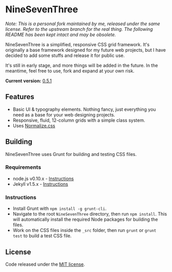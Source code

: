 # NineSevenThree

*Note: This is a personal fork maintained by me, released under the same
license. Refer to the upstream branch for the real thing. The following README
has been kept intact and may be obsolete.*

NineSevenThree is a simplified, responsive CSS grid framework. It's originally
a base framework designed for my future web projects, but I have decided to add
some stuffs and release it for public use.

It's still in early stage, and more things will be added in the future. In the
meantime, feel free to use, fork and expand at your own risk.

**Current version:**
[0.5.1](https://github.com/resir014/NineSevenThree/releases)

## Features

* Basic UI & typography elements. Nothing fancy, just everything you need as
  a base for your web designing projects.
* Responsive, fluid, 12-column grids with a simple class system.
* Uses [Normalize.css](http://git.io/normalize)

## Building

NineSevenThree uses Grunt for building and testing CSS files.

### Requirements

* node.js v0.10.x - [Instructions](http://nodejs.org/download/)
* Jekyll v1.5.x - [Instructions](http://jekyllrb.com/docs/installation/)

### Instructions

* Install Grunt with `npm install -g grunt-cli`.
* Navigate to the root `NineSevenThree` directory, then run `npm install`. This
  will automatically install the required Node packages for building the files.
* Work on the CSS files inside the `_src` folder, then run `grunt` or `grunt
  test` to build a test CSS file.

## License

Code released under the [MIT
license](https://github.com/resir014/NineSevenThree/blob/master/LICENSE).
